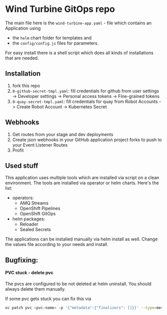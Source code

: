 # Wind Turbine GitOps repo

The main file here is the `wind-turbine-app.yaml` - file which contains an Application using 
- the `helm` chart folder for templates and 
- the `config/config.js` files for parameters.

For easy install there is a shell script which does all kinds of installations that are needed.

## Installation

1. fork this repo
2. `0-github-secret-tmpl.yaml`: fill credentials for github from user settings -> Developer settings -> Personal access tokens -> Fine-grained tokens
3. `0-quay-secret-tmpl.yaml`: fill credentials for quay from Robot Accounts -> Create Robot Account -> Kubernetes Secret

## Webhooks

1. Get routes from your stage and dev deployments
2. Create json webhooks in your GitHub application project forks to push to your Event Listener Routes
3. Profit

## Used stuff

This application uses multiple tools which are installed via script on a clean environment. The tools are installed via operator or helm charts. Here's the list:
- operators:
  - AMQ Streams
  - OpenShift Pipelines
  - OpenShift GitOps
- helm packages:
  - Reloader
  - Sealed Secrets

The applications can be installed manually via helm install as well. Change the values file according to your needs and install.

## Bugfixing:

#### PVC stuck - delete pvc

The pvcs are configured to be not deleted at helm uninstall. You should always delete them manually.

If some pvc gets stuck you can fix this via
```sh
oc patch pvc <pvc-name> -p '{"metadata":{"finalizers": []}}' --type=merge
```

